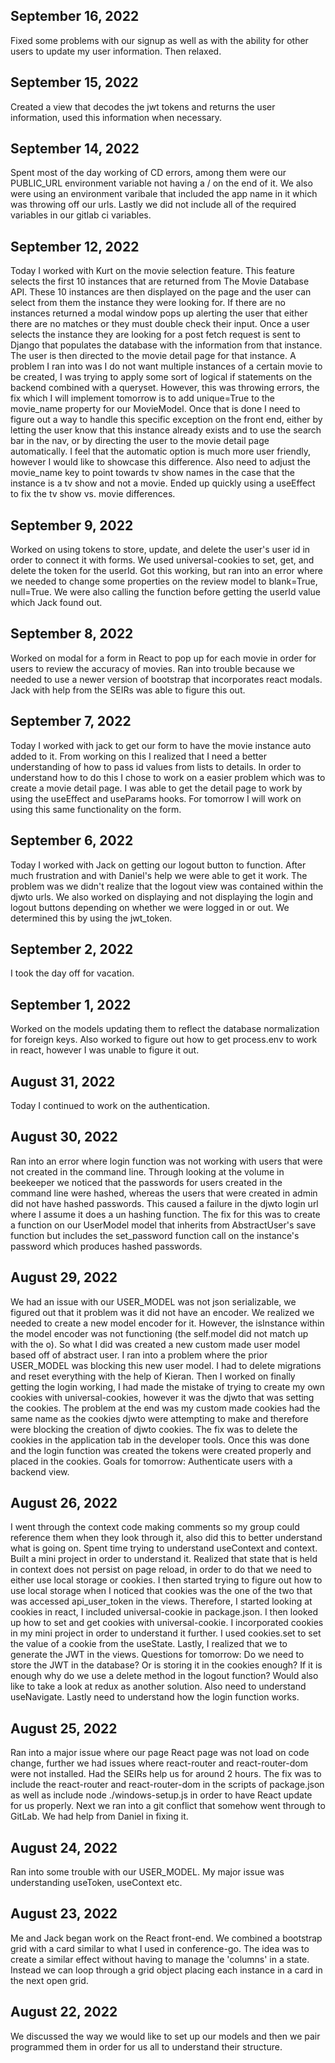 ## September 16, 2022
Fixed some problems with our signup as well as with the ability for other users to update my user information. Then relaxed.

## September 15, 2022
Created a view that decodes the jwt tokens and returns the user information, used this information when necessary.

## September 14, 2022
Spent most of the day working of CD errors, among them were our PUBLIC_URL environment variable not having a / on the end of it. We also were using an environment varibale that included the app name in it which was throwing off our urls. Lastly we did not include all of the required variables in our gitlab ci variables.

## September 12, 2022
Today I worked with Kurt on the movie selection feature. This feature selects the first 10 instances that are returned from The Movie Database API. These 10 instances are then displayed on the page and the user can select from them the instance they were looking for. If there are no instances returned a modal window pops up alerting the user that either there are no matches or they must double check their input. Once a user selects the instance they are looking for a post fetch request is sent to Django that populates the database with the information from that instance. The user is then directed to the movie detail page for that instance. A problem I ran into was I do not want multiple instances of a certain movie to be created, I was trying to apply some sort of logical if statements on the backend combined with a queryset. However, this was throwing errors, the fix which I will implement tomorrow is to add unique=True to the movie_name property for our MovieModel. Once that is done I need to figure out a way to handle this specific exception on the front end, either by letting the user know that this instance already exists and to use the search bar in the nav, or by directing the user to the movie detail page automatically. I feel that the automatic option is much more user friendly, however I would like to showcase this difference. Also need to adjust the movie_name key to point towards tv show names in the case that the instance is a tv show and not a movie. Ended up quickly using a useEffect to fix the tv show vs. movie differences.

## September 9, 2022
Worked on using tokens to store, update, and delete the user's user id in order to connect it with forms. We used universal-cookies to set, get, and delete the token for the userId. Got this working, but ran into an error where we needed to change some properties on the review model to blank=True, null=True. We were also calling the function before getting the userId value which Jack found out.

## September 8, 2022
Worked on modal for a form in React to pop up for each movie in order for users to review the accuracy of movies. Ran into trouble because we needed to use a newer version of bootstrap that incorporates react modals. Jack with help from the SEIRs was able to figure this out.

## September 7, 2022
Today I worked with jack to get our form to have the movie instance auto added to it. From working on this I realized that I need a better understanding of how to pass id values from lists to details. In order to understand how to do this I chose to work on a easier problem which was to create a movie detail page. I was able to get the detail page to work by using the useEffect and useParams hooks. For tomorrow I will work on using this same functionality on the form.

## September 6, 2022
Today I worked with Jack on getting our logout button to function. After much frustration and with Daniel's help we were able to get it work. The problem was we didn't realize that the logout view was contained within the djwto urls. We also worked on displaying and not displaying the login and logout buttons depending on whether we were logged in or out. We determined this by using the jwt_token. 


## September 2, 2022
I took the day off for vacation.

## September 1, 2022 
Worked on the models updating them to reflect the database normalization for foreign keys. Also worked to figure out how to get process.env to work in react, however I was unable to figure it out.

## August 31, 2022
Today I continued to work on the authentication.


## August 30, 2022
Ran into an error where login function was not working with users that were not created in the command line. Through looking at the volume in beekeeper we noticed that the passwords for users created in the command line were hashed, whereas the users that were created in admin did not have hashed passwords. This caused a failure in the djwto login url where I assume it does a un hashing function. The fix for this was to create a function on our UserModel model that inherits from AbstractUser's save function but includes the set_password function call on the instance's password which produces hashed passwords.

## August 29, 2022
We had an issue with our USER_MODEL was not json serializable, we figured out that it problem was it did not have an encoder. We realized we needed to create a new model encoder for it. However, the isInstance within the model encoder was not functioning (the self.model did not match up with the o). So what I did was created a new custom made user model based off of abstract user. I ran into a problem where the prior USER_MODEL was blocking this new user model. I had to delete migrations and reset everything with the help of Kieran. Then I worked on finally getting the login working, I had made the mistake of trying to create my own cookies with universal-cookies, however it was the djwto that was setting the cookies. The problem at the end was my custom made cookies had the same name as the cookies djwto were attempting to make and therefore were blocking the creation of djwto cookies. The fix was to delete the cookies in the application tab in the developer tools. Once this was done and the login function was created the tokens were created properly and placed in the cookies.
Goals for tomorrow:
Authenticate users with a backend view.

## August 26, 2022
I went through the context code making comments so my group could reference them when they look through it, also did this to better understand what is going on. Spent time trying to understand useContext and context. Built a mini project in order to understand it. Realized that state that is held in context does not persist on page reload, in order to do that we need to either use local storage or cookies. I then started trying to figure out how to use local storage when I noticed that cookies was the one of the two that was accessed api_user_token in the views. Therefore, I started looking at cookies in react, I included universal-cookie in package.json. I then looked up how to set and get cookies with universal-cookie. I incorporated cookies in my mini project in order to understand it further. I used cookies.set to set the value of a cookie from the useState. Lastly, I realized that we to generate the JWT in the views. 
Questions for tomorrow:
Do we need to store the JWT in the database? Or is storing it in the cookies enough? If it is enough why do we use a delete method in the logout function? Would also like to take a look at redux as another solution. Also need to understand useNavigate.
Lastly need to understand how the login function works.

## August 25, 2022
Ran into a major issue where our page React page was not load on code change, further we had issues where react-router and react-router-dom were not installed. Had the SEIRs help us for around 2 hours. The fix was to include the react-router and react-router-dom in the scripts of package.json as well as include node ./windows-setup.js in order to have React update for us properly. Next we ran into a git conflict that somehow went through to GitLab. We had help from Daniel in fixing it. 

## August 24, 2022
Ran into some trouble with our USER_MODEL. My major issue was understanding useToken, useContext etc.

## August 23, 2022
Me and Jack began work on the React front-end. We combined a bootstrap grid with a card similar to what I used in conference-go. The idea was to create a similar effect without 
having to manage the 'columns' in a state. Instead we can loop through a grid object placing each instance in a card in the next open grid.


## August 22, 2022
We discussed the way we would like to set up our models and then we pair programmed them in order for us all to understand their structure.



